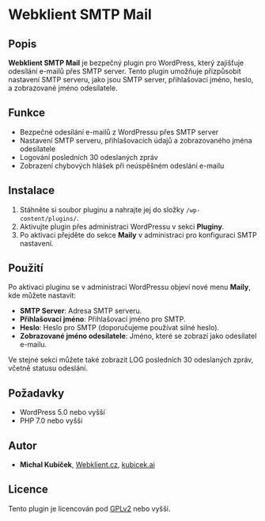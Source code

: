 # Webklient SMTP Mail

## Popis
**Webklient SMTP Mail** je bezpečný plugin pro WordPress, který zajišťuje odesílání e-mailů přes SMTP server. Tento plugin umožňuje přizpůsobit nastavení SMTP serveru, jako jsou SMTP server, přihlašovací jméno, heslo, a zobrazované jméno odesílatele.

## Funkce
- Bezpečné odesílání e-mailů z WordPressu přes SMTP server
- Nastavení SMTP serveru, přihlašovacích údajů a zobrazovaného jména odesílatele
- Logování posledních 30 odeslaných zpráv
- Zobrazení chybových hlášek při neúspěšném odeslání e-mailu

## Instalace
1. Stáhněte si soubor pluginu a nahrajte jej do složky `/wp-content/plugins/`.
2. Aktivujte plugin přes administraci WordPressu v sekci **Pluginy**.
3. Po aktivaci přejděte do sekce **Maily** v administraci pro konfiguraci SMTP nastavení.

## Použití
Po aktivaci pluginu se v administraci WordPressu objeví nové menu **Maily**, kde můžete nastavit:
- **SMTP Server**: Adresa SMTP serveru.
- **Přihlašovací jméno**: Přihlašovací jméno pro SMTP.
- **Heslo**: Heslo pro SMTP (doporučujeme používat silné heslo).
- **Zobrazované jméno odesílatele**: Jméno, které se zobrazí jako odesílatel e-mailu.

Ve stejné sekci můžete také zobrazit LOG posledních 30 odeslaných zpráv, včetně statusu odeslání.

## Požadavky
- WordPress 5.0 nebo vyšší
- PHP 7.0 nebo vyšší

## Autor
- **Michal Kubíček**, [Webklient.cz](https://www.webklient.cz), [kubicek.ai](https://www.kubicek.ai)

## Licence
Tento plugin je licencován pod [GPLv2](https://www.gnu.org/licenses/old-licenses/gpl-2.0.html) nebo vyšší.

